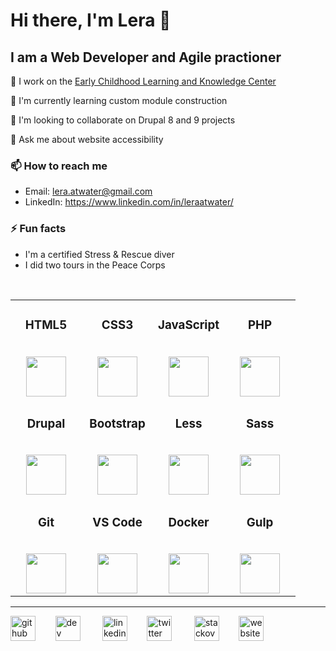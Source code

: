 # Hi there, I'm Lera 👋
## I am a Web Developer and Agile practioner


🔭 I work on the [Early Childhood Learning and Knowledge Center](https://eclkc.ohs.acf.hhs.gov/ "Go to the website")

🌱 I'm currently learning custom module construction 

👯 I'm looking to collaborate on Drupal 8 and 9 projects 

💬 Ask me about website accessibility 

### 📫 How to reach me

* Email: lera.atwater@gmail.com 
* LinkedIn: https://www.linkedin.com/in/leraatwater/

### ⚡ Fun facts 

* I'm a certified Stress & Rescue diver
* I did two tours in the Peace Corps

<br>

<table>
  <tbody>
    <tr valign="top">
      <td width="25%" align="center"><h3>HTML5</h3><br>
        <img src="https://cdn.svgporn.com/logos/html-5.svg" height="64px"></td>
      <td width="25%" align="center"><h3>CSS3</h3><br>
        <img src="https://cdn.svgporn.com/logos/css-3.svg" height="64px"></td>
      <td width="25%" align="center"><h3>JavaScript</h3><br>
        <img src="https://cdn.svgporn.com/logos/javascript.svg" height="64px"></td>
      <td width="25%" align="center"><h3>PHP</h3><br>
        <img src="https://cdn.svgporn.com/logos/php.svg" height="64px"></td>
    </tr>
    <tr valign="top">
      <td width="25%" align="center"><h3>Drupal</h3><br>
        <img src="https://cdn.svgporn.com/logos/drupal.svg" height="64px"></td>
      <td width="25%" align="center"><h3>Bootstrap</h3><br>
        <img src="https://cdn.svgporn.com/logos/bootstrap.svg" height="64px"></td>
      <td width="25%" align="center"><h3>Less</h3><br>
        <img src="https://cdn.svgporn.com/logos/less.svg" height="64px"></td>
      <td width="25%" align="center"><h3>Sass</h3><br>
        <img src="https://cdn.svgporn.com/logos/sass.svg" height="64px"></td>
    </tr>
    <tr valign="top">
      <td width="25%" align="center"><h3>Git</h3><br>
        <img src="https://cdn.svgporn.com/logos/git-icon.svg" height="64px"></td>
      <td width="25%" align="center"><h3>VS Code</h3><br>
        <img src="https://cdn.svgporn.com/logos/visual-studio-code.svg" height="64px"></td>
      <td width="25%" align="center"><h3>Docker</h3><br>
        <img src="https://cdn.svgporn.com/logos/docker-icon.svg" height="64px"></td>
      <td width="25%" align="center"><h3>Gulp</h3><br>
        <img src="https://cdn.svgporn.com/logos/gulp.svg" height="64px"></td>
    </tr>
  </tbody>
</table>

 
 ***
  
   
[<img src='https://cdn.jsdelivr.net/npm/simple-icons@3.0.1/icons/github.svg' alt='github' height='40'>](https://github.com/LeraAtwater/LeraAtwater) &nbsp; &nbsp;&nbsp; &nbsp; [<img src='https://cdn.jsdelivr.net/npm/simple-icons@3.0.1/icons/dev-dot-to.svg' alt='dev' height='40'>](https://dev.to/leraatwater) &nbsp; &nbsp; &nbsp; &nbsp; 
[<img src='https://cdn.jsdelivr.net/npm/simple-icons@3.0.1/icons/linkedin.svg' alt='linkedin' height='40'>](https://www.linkedin.com/in/LeraAtwater/)  &nbsp; &nbsp;&nbsp; &nbsp; [<img src='https://cdn.jsdelivr.net/npm/simple-icons@3.0.1/icons/twitter.svg' alt='twitter' height='40'>](https://twitter.com/@LeraAtwater) &nbsp; &nbsp; &nbsp; &nbsp;
[<img src='https://cdn.jsdelivr.net/npm/simple-icons@3.0.1/icons/stackoverflow.svg' alt='stackoverflow' height='40'>](https://stackoverflow.com/users/1836943/leraa) &nbsp; &nbsp;&nbsp; &nbsp;  [<img src='https://cdn.jsdelivr.net/npm/simple-icons@3.0.1/icons/icloud.svg' alt='website' height='40'>](https://leraatwater.com/)  
